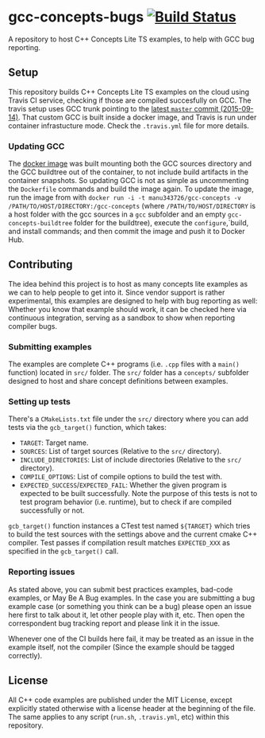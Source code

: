 # gcc-concepts-bugs [![Build Status](https://travis-ci.org/Manu343726/gcc-concepts-bugs.svg?branch=master)](https://travis-ci.org/Manu343726/gcc-concepts-bugs)

A repository to host C++ Concepts Lite TS examples, to help with GCC bug reporting.

## Setup

This repository builds C++ Concepts Lite TS examples on the cloud using Travis CI service, checking if those are compiled succesfully on GCC. The travis setup uses GCC trunk pointing to the [latest `master` commit (2015-09-14)](https://gcc.gnu.org/git/?p=gcc.git;a=commit;h=dd8691e6dce3ff5b64011a5df090a324f6bba45b). That custom GCC is built inside a docker image, and Travis is run under container infrastucture mode. Check the `.travis.yml` file for more details.

### Updating GCC

The [docker image](https://hub.docker.com/r/manu343726/gcc-concepts/) was built mounting both the GCC sources directory and the GCC buildtree out of the container, to not include build artifacts in the container snapshots. So updating GCC is not as simple as uncommenting the `Dockerfile` commands and build the image again. To update the image, run the image from with `docker run -i -t manu343726/gcc-concepts -v /PATH/TO/HOST/DIRECTORY:/gcc-concepts` (where `/PATH/TO/HOST/DIRECTORY` is a host folder with the gcc sources in a `gcc` subfolder and an empty `gcc-concepts-buildtree` folder for the buildtree), execute the `configure`,`build, and install commands; and then commit the image and push it to Docker Hub.

## Contributing

The idea behind this project is to host as many concepts lite examples as we can to help people to get into it. Since vendor support is rather experimental, this examples are designed to help with bug reporting as well: Whether you know that example should work, it can be checked here via continuous integration, serving as a sandbox to show when reporting compiler bugs.

### Submitting examples

The examples are complete C++ programs (i.e. `.cpp` files with a `main()` function) located in `src/` folder. The `src/` folder has a `concepts/` subfolder designed to host and share concept definitions between examples.

### Setting up tests

There's a `CMakeLists.txt` file under the `src/` directory where you can add tests via the `gcb_target()` function, which takes:

 - `TARGET`: Target name.
 - `SOURCES`: List of target sources (Relative to the `src/` directory).
 - `INCLUDE_DIRECTORIES`: List of include directories (Relative to the `src/` directory).
 - `COMPILE_OPTIONS`: List of compile options to build the test with.
 - `EXPECTED_SUCCESS`/`EXPECTED_FAIL`: Whether the given program is expected to be built successfully. Note the purpose of this tests is not to test program behavior (i.e. runtime), but to check if are compiled successfully or not.

`gcb_target()` function instances a CTest test named `${TARGET}` which tries to build the test sources with the settings above and the current cmake C++ compiler. Test passes if compilation result matches `EXPECTED_XXX` as specified in the `gcb_target()` call.

### Reporting issues

As stated above, you can submit best practices examples, bad-code examples, or May Be A Bug examples. In the case you are submitting a bug example case (or something you think can be a bug) please open an issue here first to talk about it, let other people play with it, etc. Then open the correspondent bug tracking report and please link it in the issue.

Whenever one of the CI builds here fail, it may be treated as an issue in the example itself, not the compiler (Since the example should be tagged correctly).

## License

All C++ code examples are published under the MIT License, except explicitly stated otherwise with a license header at the beginning of the file. The same applies to any script (`run.sh`, `.travis.yml`, etc) within this repository. 
